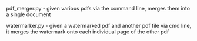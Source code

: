 pdf_merger.py - given various pdfs via the command line, merges them into a single document

watermarker.py - given a watermarked pdf and another pdf file via cmd line, it merges the watermark onto each individual page of the other pdf
